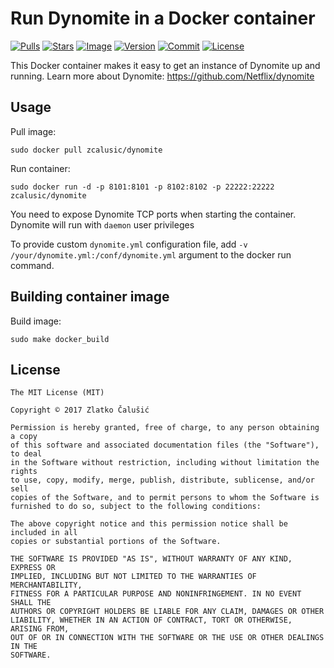 # Run Dynomite in a Docker container

[![Pulls](https://img.shields.io/docker/pulls/zcalusic/dynomite.svg)](https://hub.docker.com/r/zcalusic/dynomite/)
[![Stars](https://img.shields.io/docker/stars/zcalusic/dynomite.svg)](https://hub.docker.com/r/zcalusic/dynomite/)
[![Image](https://images.microbadger.com/badges/image/zcalusic/dynomite.svg)](https://microbadger.com/images/zcalusic/dynomite/)
[![Version](https://images.microbadger.com/badges/version/zcalusic/dynomite.svg)](https://microbadger.com/images/zcalusic/dynomite/)
[![Commit](https://images.microbadger.com/badges/commit/zcalusic/dynomite.svg)](https://microbadger.com/images/zcalusic/dynomite/)
[![License](https://images.microbadger.com/badges/license/zcalusic/dynomite.svg)](https://microbadger.com/images/zcalusic/dynomite/)

This Docker container makes it easy to get an instance of Dynomite up and running.  Learn more about Dynomite: <https://github.com/Netflix/dynomite>

## Usage

Pull image:

```
sudo docker pull zcalusic/dynomite
```

Run container:

```
sudo docker run -d -p 8101:8101 -p 8102:8102 -p 22222:22222 zcalusic/dynomite
```

You need to expose Dynomite TCP ports when starting the container.  Dynomite will run with ```daemon``` user privileges

To provide custom ```dynomite.yml``` configuration file, add ```-v /your/dynomite.yml:/conf/dynomite.yml``` argument to the docker run command.

## Building container image

Build image:

```
sudo make docker_build
```

## License

```
The MIT License (MIT)

Copyright © 2017 Zlatko Čalušić

Permission is hereby granted, free of charge, to any person obtaining a copy
of this software and associated documentation files (the "Software"), to deal
in the Software without restriction, including without limitation the rights
to use, copy, modify, merge, publish, distribute, sublicense, and/or sell
copies of the Software, and to permit persons to whom the Software is
furnished to do so, subject to the following conditions:

The above copyright notice and this permission notice shall be included in all
copies or substantial portions of the Software.

THE SOFTWARE IS PROVIDED "AS IS", WITHOUT WARRANTY OF ANY KIND, EXPRESS OR
IMPLIED, INCLUDING BUT NOT LIMITED TO THE WARRANTIES OF MERCHANTABILITY,
FITNESS FOR A PARTICULAR PURPOSE AND NONINFRINGEMENT. IN NO EVENT SHALL THE
AUTHORS OR COPYRIGHT HOLDERS BE LIABLE FOR ANY CLAIM, DAMAGES OR OTHER
LIABILITY, WHETHER IN AN ACTION OF CONTRACT, TORT OR OTHERWISE, ARISING FROM,
OUT OF OR IN CONNECTION WITH THE SOFTWARE OR THE USE OR OTHER DEALINGS IN THE
SOFTWARE.
```
